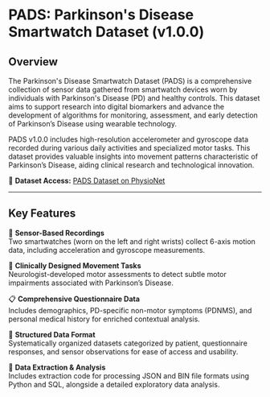 # **PADS: Parkinson's Disease Smartwatch Dataset** (v1.0.0)  

## **Overview**  
The Parkinson's Disease Smartwatch Dataset (PADS) is a comprehensive collection of sensor data gathered from smartwatch devices worn by individuals with Parkinson's Disease (PD) and healthy controls. This dataset aims to support research into digital biomarkers and advance the development of algorithms for monitoring, assessment, and early detection of Parkinson’s Disease using wearable technology.  

PADS v1.0.0 includes high-resolution accelerometer and gyroscope data recorded during various daily activities and specialized motor tasks. This dataset provides valuable insights into movement patterns characteristic of Parkinson’s Disease, aiding clinical research and technological innovation.  

🔗 **Dataset Access:** [PADS Dataset on PhysioNet](https://physionet.org/content/parkinsons-disease-smartwatch/1.0.0/)  

---

## **Key Features**  

📱 **Sensor-Based Recordings**  
Two smartwatches (worn on the left and right wrists) collect 6-axis motion data, including acceleration and gyroscope measurements.  

🧠 **Clinically Designed Movement Tasks**  
Neurologist-developed motor assessments to detect subtle motor impairments associated with Parkinson’s Disease.  

📋 **Comprehensive Questionnaire Data**  
Includes demographics, PD-specific non-motor symptoms (PDNMS), and personal medical history for enriched contextual analysis.  

🧾 **Structured Data Format**  
Systematically organized datasets categorized by patient, questionnaire responses, and sensor observations for ease of access and usability.  

📂 **Data Extraction & Analysis**  
Includes extraction code for processing JSON and BIN file formats using Python and SQL, alongside a detailed exploratory data analysis.  




